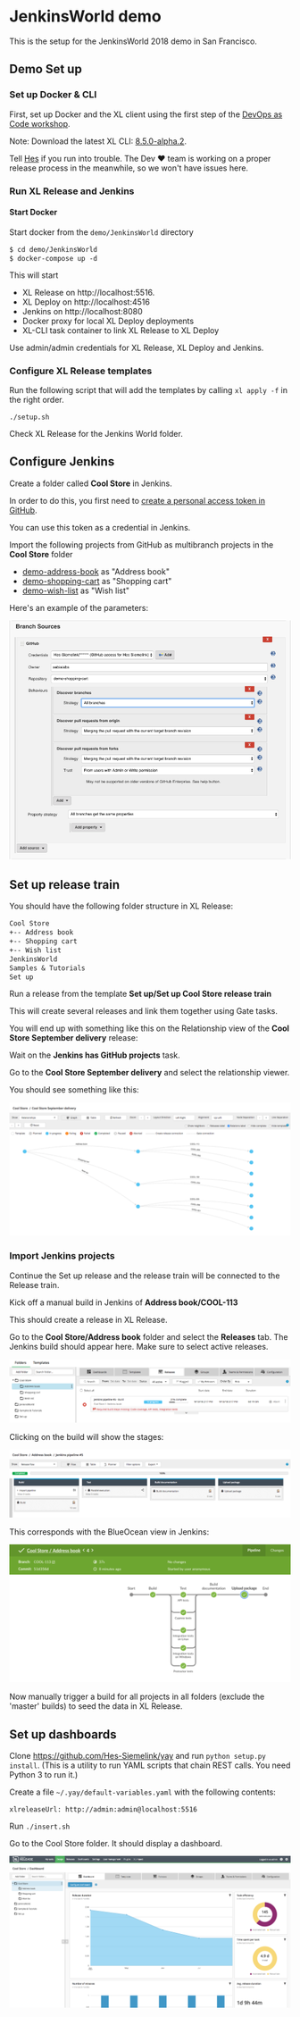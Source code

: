 # JenkinsWorld demo

This is the setup for the JenkinsWorld 2018 demo in San Francisco.

## Demo Set up

### Set up Docker & CLI

First, set up Docker and the XL client using the first step of the [DevOps as Code workshop](https://github.com/xebialabs/devops-as-code-demo/tree/workshop-1/workshop).

Note: Download the latest XL CLI: [8.5.0-alpha.2](https://s3.amazonaws.com/xl-cli/bin/8.5.0-alpha.2/darwin-amd64/xl). 

Tell [Hes](mailto:hsiemelink@xebialabs.com) if you run into trouble. The Dev ♥︎ team is working on a proper release process in the meanwhile, so we won't have issues here.

### Run XL Release and Jenkins

#### Start Docker
Start docker from the `demo/JenkinsWorld` directory

    $ cd demo/JenkinsWorld
    $ docker-compose up -d

This will start

* XL Release on http://localhost:5516.
* XL Deploy on http://localhost:4516
* Jenkins on http://localhost:8080
* Docker proxy for local XL Deploy deployments
* XL-CLI task container to link XL Release to XL Deploy

Use admin/admin credentials for XL Release, XL Deploy and Jenkins.

### Configure XL Release templates

Run the following script that will add the templates by calling `xl apply -f` in the right order.

    ./setup.sh

Check XL Release for the Jenkins World folder.

## Configure Jenkins

Create a folder called **Cool Store** in Jenkins.

In order to do this, you first need to [create a personal access token in GitHub](https://github.com/settings/tokens).

You can use this token as a credential in Jenkins.

Import the following projects from GitHub as multibranch projects in the **Cool Store** folder

* [demo-address-book](https://github.com/xebialabs/demo-address-book) as "Address book"
* [demo-shopping-cart](https://github.com/xebialabs/demo-shopping-cart) as "Shopping cart"
* [demo-wish-list](https://github.com/xebialabs/demo-wish-list) as "Wish list"

Here's an example of the parameters:

![Jenkins Branch Source](doc/jenkins-branch-source.png)

## Set up release train

You should have the following folder structure in XL Release:

    Cool Store
    +-- Address book
    +-- Shopping cart
    +-- Wish list
    JenkinsWorld
    Samples & Tutorials
    Set up

Run a release from the template **Set up/Set up Cool Store release train**

This will create several releases and link them together using Gate tasks.

You will end up with something like this on the Relationship view of the **Cool Store September delivery** release:

Wait on the **Jenkins has GitHub projects** task.

Go to the **Cool Store September delivery** and select the relationship viewer. 

You should see something like this:

![Jenkins Branch Source](doc/cool-store-relations-up-to-features.png)


### Import Jenkins projects

Continue the Set up release and the release train will be connected to the Release train.

Kick off a manual build in Jenkins of **Address book/COOL-113**

This should create a release in XL Release.

Go to the **Cool Store/Address book** folder and select the **Releases** tab. The Jenkins build should appear here. Make sure to select active releases.

![Jenkins Branch Source](doc/jenkins-build-running.png)

Clicking on the build will show the stages:

![Shadow pipelin in XL Release](doc/jenkins-shadow-pipeline.png)

This corresponds with the BlueOcean view in Jenkins:

![Jenkins Blue Ocean](doc/jenkins-blue-ocean.png)

Now manually trigger a build for all projects in all folders (exclude the 'master' builds) to seed the data in XL Release.

## Set up dashboards

Clone https://github.com/Hes-Siemelink/yay and run `python setup.py install`. (This is a utility to run YAML scripts that chain REST calls. You need Python 3 to run it.)

Create a file `~/.yay/default-variables.yaml` with the following contents:

    xlreleaseUrl: http://admin:admin@localhost:5516
    
Run `./insert.sh`

Go to the Cool Store folder. It should display a dashboard.

![Cool Store dashboard](doc/cool-store-dashboard.png)
